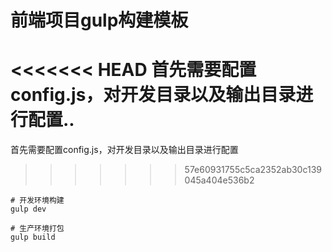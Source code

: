 # 前端项目gulp构建模板
<<<<<<< HEAD
首先需要配置config.js，对开发目录以及输出目录进行配置..
=======
首先需要配置config.js，对开发目录以及输出目录进行配置
>>>>>>> 57e60931755c5ca2352ab30c139045a404e536b2

```shell
# 开发环境构建
gulp dev

# 生产环境打包
gulp build

```

